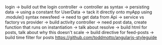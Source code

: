 login
  -> build out the login controller
    -> controller as syntax
    -> persisting data -> using a constant for UserData
      -> tack it directly onto myApp using .module() syntax
newsfeed
  -> need to get data from Api
    -> service vs factory vs provider
  -> build activity controller
    -> need post data, create function that runs on instantiation
    -> talk about resolve
  -> build html for posts, talk about why this doesn't scale
  -> build directive for feed-posts
  -> build time filter for posts 
https://github.com/toddmotto/angularjs-styleguide